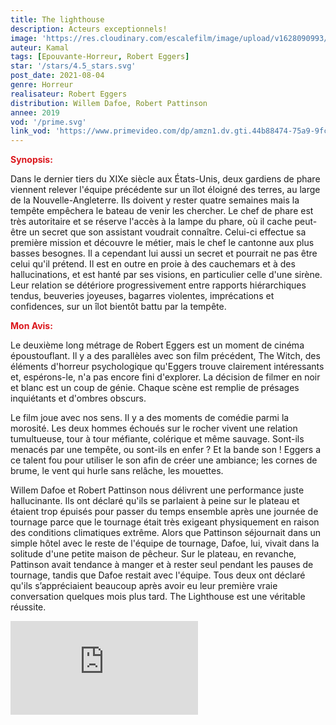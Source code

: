 ```yaml
---
title: The lighthouse
description: Acteurs exceptionnels!
image: 'https://res.cloudinary.com/escalefilm/image/upload/v1628090993/The_Lighthouse_nl0awv.jpg'
auteur: Kamal
tags: [Epouvante-Horreur, Robert Eggers]
star: '/stars/4.5_stars.svg'
post_date: 2021-08-04
genre: Horreur
realisateur: Robert Eggers
distribution: Willem Dafoe, Robert Pattinson
annee: 2019
vod: '/prime.svg'
link_vod: 'https://www.primevideo.com/dp/amzn1.dv.gti.44b88474-75a9-9fc9-4294-24d4a5041fe9?autoplay=1&ref_=atv_cf_strg_wb'
---
```

<span style="color:#db161c">**Synopsis:**</span>

Dans le dernier tiers du XIXe siècle aux États-Unis, deux gardiens de phare viennent relever l'équipe précédente sur un îlot éloigné des terres, au large de la Nouvelle-Angleterre. Ils doivent y rester quatre semaines mais la tempête empêchera le bateau de venir les chercher. Le chef de phare est très autoritaire et se réserve l'accès à la lampe du phare, où il cache peut-être un secret que son assistant voudrait connaître. Celui-ci effectue sa première mission et découvre le métier, mais le chef le cantonne aux plus basses besognes. Il a cependant lui aussi un secret et pourrait ne pas être celui qu'il prétend. Il est en outre en proie à des cauchemars et à des hallucinations, et est hanté par ses visions, en particulier celle d'une sirène.
Leur relation se détériore progressivement entre rapports hiérarchiques tendus, beuveries joyeuses, bagarres violentes, imprécations et confidences, sur un îlot bientôt battu par la tempête.

<span style="color:#db161c">**Mon Avis:**</span>

Le deuxième long métrage de Robert Eggers est un moment de cinéma époustouflant. Il y a des parallèles avec son film précédent, The Witch, des éléments d'horreur psychologique qu'Eggers trouve clairement intéressants et, espérons-le, n'a pas encore fini d'explorer. La décision de filmer en noir et blanc est un coup de génie. Chaque scène est remplie de présages inquiétants et d'ombres obscurs.

Le film joue avec nos sens. Il y a des moments de comédie parmi la morosité. Les deux hommes échoués sur le rocher vivent une relation tumultueuse, tour à tour méfiante, colérique et même sauvage. Sont-ils menacés par une tempête, ou sont-ils en enfer ? Et la bande son ! Eggers a ce talent fou pour utiliser le son afin de créer une ambiance; les cornes de brume, le vent qui hurle sans relâche, les mouettes.

Willem Dafoe et Robert Pattinson nous délivrent une performance juste hallucinante. Ils ont déclaré qu'ils se parlaient à peine sur le plateau et étaient trop épuisés pour passer du temps ensemble après une journée de tournage parce que le tournage était très exigeant physiquement en raison des conditions climatiques extrême. Alors que Pattinson séjournait dans un simple hôtel avec le reste de l'équipe de tournage, Dafoe, lui, vivait dans la solitude d'une petite maison de pêcheur. Sur le plateau, en revanche, Pattinson avait tendance à manger et à rester seul pendant les pauses de tournage, tandis que Dafoe restait avec l'équipe. Tous deux ont déclaré qu'ils s’appréciaient beaucoup après avoir eu leur première vraie conversation quelques mois plus tard. The Lighthouse est une véritable réussite.

<div>
    <iframe src="https://www.youtube.com/embed/HGQtix20zO8" title="YouTube video player" frameborder="0" allow="accelerometer; autoplay; clipboard-write; encrypted-media; gyroscope; picture-in-picture" allowfullscreen></iframe>
</div>